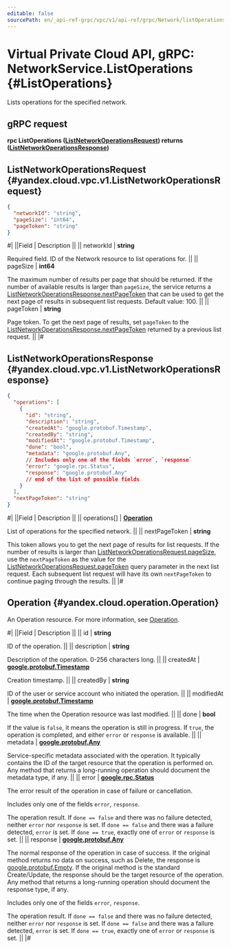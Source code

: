 ```yaml
---
editable: false
sourcePath: en/_api-ref-grpc/vpc/v1/api-ref/grpc/Network/listOperations.md
---
```


# Virtual Private Cloud API, gRPC: NetworkService.ListOperations {#ListOperations}

Lists operations for the specified network.

## gRPC request

**rpc ListOperations ([ListNetworkOperationsRequest](#yandex.cloud.vpc.v1.ListNetworkOperationsRequest)) returns ([ListNetworkOperationsResponse](#yandex.cloud.vpc.v1.ListNetworkOperationsResponse))**

## ListNetworkOperationsRequest {#yandex.cloud.vpc.v1.ListNetworkOperationsRequest}

```json
{
  "networkId": "string",
  "pageSize": "int64",
  "pageToken": "string"
}
```

#|
||Field | Description ||
|| networkId | **string**

Required field. ID of the Network resource to list operations for. ||
|| pageSize | **int64**

The maximum number of results per page that should be returned. If the number of available
results is larger than `pageSize`, the service returns a [ListNetworkOperationsResponse.nextPageToken](#yandex.cloud.vpc.v1.ListNetworkOperationsResponse)
that can be used to get the next page of results in subsequent list requests. Default value: 100. ||
|| pageToken | **string**

Page token. To get the next page of results, set `pageToken` to the
[ListNetworkOperationsResponse.nextPageToken](#yandex.cloud.vpc.v1.ListNetworkOperationsResponse) returned by a previous list request. ||
|#

## ListNetworkOperationsResponse {#yandex.cloud.vpc.v1.ListNetworkOperationsResponse}

```json
{
  "operations": [
    {
      "id": "string",
      "description": "string",
      "createdAt": "google.protobuf.Timestamp",
      "createdBy": "string",
      "modifiedAt": "google.protobuf.Timestamp",
      "done": "bool",
      "metadata": "google.protobuf.Any",
      // Includes only one of the fields `error`, `response`
      "error": "google.rpc.Status",
      "response": "google.protobuf.Any"
      // end of the list of possible fields
    }
  ],
  "nextPageToken": "string"
}
```

#|
||Field | Description ||
|| operations[] | **[Operation](#yandex.cloud.operation.Operation)**

List of operations for the specified network. ||
|| nextPageToken | **string**

This token allows you to get the next page of results for list requests. If the number of results
is larger than [ListNetworkOperationsRequest.pageSize](#yandex.cloud.vpc.v1.ListNetworkOperationsRequest), use the `nextPageToken` as the value
for the [ListNetworkOperationsRequest.pageToken](#yandex.cloud.vpc.v1.ListNetworkOperationsRequest) query parameter in the next list request.
Each subsequent list request will have its own `nextPageToken` to continue paging through the results. ||
|#

## Operation {#yandex.cloud.operation.Operation}

An Operation resource. For more information, see [Operation](/docs/api-design-guide/concepts/operation).

#|
||Field | Description ||
|| id | **string**

ID of the operation. ||
|| description | **string**

Description of the operation. 0-256 characters long. ||
|| createdAt | **[google.protobuf.Timestamp](https://developers.google.com/protocol-buffers/docs/reference/google.protobuf#timestamp)**

Creation timestamp. ||
|| createdBy | **string**

ID of the user or service account who initiated the operation. ||
|| modifiedAt | **[google.protobuf.Timestamp](https://developers.google.com/protocol-buffers/docs/reference/google.protobuf#timestamp)**

The time when the Operation resource was last modified. ||
|| done | **bool**

If the value is `false`, it means the operation is still in progress.
If `true`, the operation is completed, and either `error` or `response` is available. ||
|| metadata | **[google.protobuf.Any](https://developers.google.com/protocol-buffers/docs/proto3#any)**

Service-specific metadata associated with the operation.
It typically contains the ID of the target resource that the operation is performed on.
Any method that returns a long-running operation should document the metadata type, if any. ||
|| error | **[google.rpc.Status](https://cloud.google.com/tasks/docs/reference/rpc/google.rpc#status)**

The error result of the operation in case of failure or cancellation.

Includes only one of the fields `error`, `response`.

The operation result.
If `done == false` and there was no failure detected, neither `error` nor `response` is set.
If `done == false` and there was a failure detected, `error` is set.
If `done == true`, exactly one of `error` or `response` is set. ||
|| response | **[google.protobuf.Any](https://developers.google.com/protocol-buffers/docs/proto3#any)**

The normal response of the operation in case of success.
If the original method returns no data on success, such as Delete,
the response is [google.protobuf.Empty](https://developers.google.com/protocol-buffers/docs/reference/google.protobuf#google.protobuf.Empty).
If the original method is the standard Create/Update,
the response should be the target resource of the operation.
Any method that returns a long-running operation should document the response type, if any.

Includes only one of the fields `error`, `response`.

The operation result.
If `done == false` and there was no failure detected, neither `error` nor `response` is set.
If `done == false` and there was a failure detected, `error` is set.
If `done == true`, exactly one of `error` or `response` is set. ||
|#
